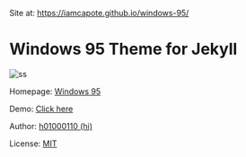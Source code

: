 Site at: https://iamcapote.github.io/windows-95/

# Windows 95 Theme for Jekyll

![ss](https://github.com/h01000110/windows-95/raw/gh-pages/screenshot_2.png)

Homepage: [Windows 95](https://h01000110.github.io/20170917/windows-95)

Demo: [Click here](https://h01000110.github.io/windows-95/)

Author: [h01000110 (hi)](https://github.com/h01000110)

License: [MIT](https://github.com/h01000110/windows-95/blob/master/LICENSE)
